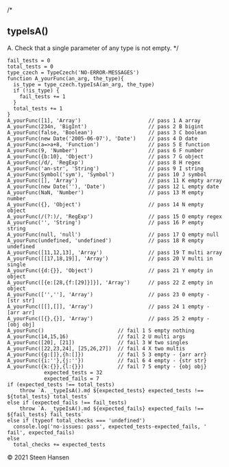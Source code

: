 
/*
## typeIsA()
A. Check that a single parameter of any type is not empty.
*/

    fail_tests = 0
    total_tests = 0
    type_czech = TypeCzech('NO-ERROR-MESSAGES')
    function A_yourFunc(an_arg, the_type){
      is_type = type_czech.typeIsA(an_arg, the_type)
      if (!is_type) {
        fail_tests += 1
      }
      total_tests += 1
    }
    A_yourFunc([1], 'Array')                      // pass 1 A array
    A_yourFunc(234n, 'BigInt')                    // pass 2 B bigint
    A_yourFunc(false, 'Boolean')                  // pass 3 C boolean
    A_yourFunc(new Date('2005-06-07'), 'Date')    // pass 4 D date
    A_yourFunc(a=>a+8, 'Function')                // pass 5 E function
    A_yourFunc(9, 'Number')                       // pass 6 F number
    A_yourFunc({b:10}, 'Object')                  // pass 7 G object
    A_yourFunc(/d/, 'RegExp')                     // pass 8 H regex
    A_yourFunc('an-str', 'String')                // pass 9 I string
    A_yourFunc(Symbol('sym'), 'Symbol')           // pass 10 J symbol
    A_yourFunc([], 'Array')                       // pass 11 K empty array
    A_yourFunc(new Date(''), 'Date')              // pass 12 L empty date
    A_yourFunc(NaN, 'Number')                     // pass 13 M empty number
    A_yourFunc({}, 'Object')                      // pass 14 N empty object
    A_yourFunc(/(?:)/, 'RegExp')                  // pass 15 O empty regex
    A_yourFunc('', 'String')                      // pass 16 P empty string
    A_yourFunc(null, 'null')                      // pass 17 Q empty null
    A_yourFunc(undefined, 'undefined')            // pass 18 R empty undefined
    A_yourFunc([11,12,13], 'Array')               // pass 19 T multi array
    A_yourFunc([[17,18,19]], 'Array')             // pass 20 V multi in single
    A_yourFunc({d:{}}, 'Object')                  // pass 21 Y empty in object
    A_yourFunc([{e:[28,{f:[29]}]}], 'Array')      // pass 22 Z empty in object
    A_yourFunc(['',''], 'Array')                  // pass 23 0 empty - [str str]
    A_yourFunc([[],[]], 'Array')                  // pass 24 1 empty - [arr arr]
    A_yourFunc([{},{}], 'Array')                  // pass 25 2 empty - [obj obj]
    A_yourFunc()                        // fail 1 S empty nothing
    A_yourFunc(14,15,16)                // fail 2 U multi args
    A_yourFunc([20], [21])              // fail 3 W two singles
    A_yourFunc([22,23,24], [25,26,27])  // fail 4 X two multis
    A_yourFunc({g:[]},{h:[]})           // fail 5 3 empty - {arr arr}
    A_yourFunc({i:''},{j:''})           // fail 6 4 empty - {str str}
    A_yourFunc({k:{}},{l:{}})           // fail 7 5 empty - {obj obj}
                expected_tests = 32
                expected_fails = 7
    if (expected_tests !== total_tests) 
        throw `A. _typeIsA().md ${expected_tests} expected_tests !== ${total_tests} total_tests`
    else if (expected_fails !== fail_tests) 
        throw `A. _typeIsA().md ${expected_fails} expected_fails !== ${fail_tests} fail_tests`
    else if (typeof total_checks === 'undefined')
      console.log('no-issues: pass', expected_tests-expected_fails, ' fail', expected_fails)
    else
      total_checks += expected_tests





&copy; 2021 Steen Hansen




